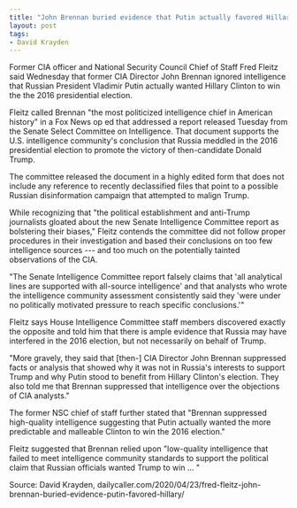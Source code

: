 ```yaml
---
title: "John Brennan buried evidence that Putin actually favored Hillary in 2016"
layout: post
tags:
- David Krayden
---
```


Former CIA officer and National Security Council Chief of Staff Fred Fleitz said Wednesday that former CIA Director John Brennan ignored intelligence that Russian President Vladimir Putin actually wanted Hillary Clinton to win the the 2016 presidential election.

Fleitz called Brennan "the most politicized intelligence chief in American history" in a Fox News op ed that addressed a report released Tuesday from the Senate Select Committee on Intelligence. That document supports the U.S. intelligence community's conclusion that Russia meddled in the 2016 presidential election to promote the victory of then-candidate Donald Trump.

The committee released the document in a highly edited form that does not include any reference to recently declassified files that point to a possible Russian disinformation campaign that attempted to malign Trump.

While recognizing that "the political establishment and anti-Trump journalists gloated about the new Senate Intelligence Committee report as bolstering their biases," Fleitz contends the committee did not follow proper procedures in their investigation and based their conclusions on too few intelligence sources --- and too much on the potentially tainted observations of the CIA.

"The Senate Intelligence Committee report falsely claims that 'all analytical lines are supported with all-source intelligence' and that analysts who wrote the intelligence community assessment consistently said they 'were under no politically motivated pressure to reach specific conclusions.'"

Fleitz says House Intelligence Committee staff members discovered exactly the opposite and told him that there is ample evidence that Russia may have interfered in the 2016 election, but not necessarily on behalf of Trump.

"More gravely, they said that [then-] CIA Director John Brennan suppressed facts or analysis that showed why it was not in Russia's interests to support Trump and why Putin stood to benefit from Hillary Clinton's election. They also told me that Brennan suppressed that intelligence over the objections of CIA analysts."

The former NSC chief of staff further stated that "Brennan suppressed high-quality intelligence suggesting that Putin actually wanted the more predictable and malleable Clinton to win the 2016 election."

Fleitz suggested that Brennan relied upon "low-quality intelligence that failed to meet intelligence community standards to support the political claim that Russian officials wanted Trump to win ... "

Source: David Krayden, dailycaller.com/2020/04/23/fred-fleitz-john-brennan-buried-evidence-putin-favored-hillary/

